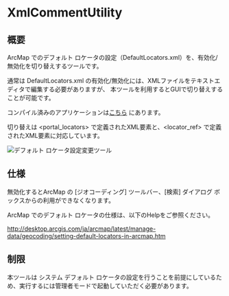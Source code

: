 
# XmlCommentUtility

## 概要

ArcMap でのデフォルト ロケータの設定（DefaultLocators.xml）を、有効化/無効化を切り替えするツールです。

通常は DefaultLocators.xml の有効化/無効化には、XMLファイルをテキストエディタで編集する必要がありますが、
本ツールを利用するとGUIで切り替えすることが可能です。

コンパイル済みのアプリケーションは[こちら](https://github.com/kataya/Xml_CommentUtil/releases) にあります。

切り替えは <portal_locators> で定義されたXML要素と、<locator_ref> で定義されたXML要素に対応しています。

![デフォルト ロケータ設定変更ツール](https://github.com/kataya/Xml_CommentUtil/tree/master/img/XmlCommentUtility_main.png)

## 仕様

無効化するとArcMap の [ジオコーディング] ツールバー、[検索] ダイアログ ボックスからの利用ができなくなります。

ArcMap でのデフォルト ロケータの仕様は、以下のHelpをご参照ください。

http://desktop.arcgis.com/ja/arcmap/latest/manage-data/geocoding/setting-default-locators-in-arcmap.htm

## 制限

本ツールは システム デフォルト ロケータの設定を行うことを前提にしているため、実行するには管理者モードで起動していただく必要があります。
